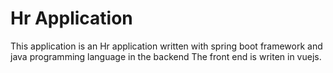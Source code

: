 # Hr Application

This application is an Hr application written with spring boot framework and java programming language in the backend
The front end is writen in vuejs. 